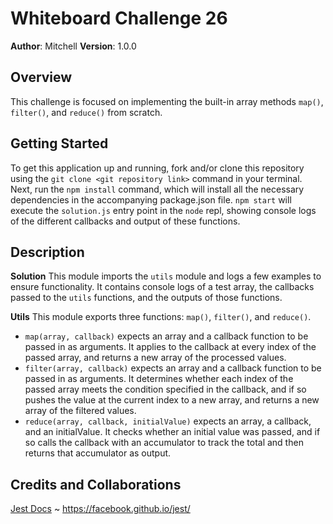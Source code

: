 # Whiteboard Challenge 26

**Author**: Mitchell
**Version**: 1.0.0

## Overview
This challenge is focused on implementing the built-in array methods `map()`, `filter()`, and `reduce()` from scratch.

## Getting Started
To get this application up and running, fork and/or clone this repository using the `git clone <git repository link>` command in your terminal. Next, run the `npm install` command, which will install all the necessary dependencies in the accompanying package.json file. `npm start` will execute the `solution.js` entry point in the `node` repl, showing console logs of the different callbacks and output of these functions.

## Description
**Solution**
This module imports the `utils` module and logs a few examples to ensure functionality. It contains console logs of a test array, the callbacks passed to the `utils` functions, and the outputs of those functions.

**Utils**
This module exports three functions: `map()`, `filter()`, and `reduce()`.
* `map(array, callback)` expects an array and a callback function to be passed in as arguments. It applies to the callback at every index of the passed array, and returns a new array of the processed values.
* `filter(array, callback)` expects an array and a callback function to be passed in as arguments. It determines whether each index of the passed array meets the condition specified in the callback, and if so pushes the value at the current index to a new array, and returns a new array of the filtered values.
* `reduce(array, callback, initialValue)` expects an array, a callback, and an initialValue. It checks whether an initial value was passed, and if so calls the callback with an accumulator to track the total and then returns that accumulator as output.

## Credits and Collaborations
[Jest Docs](https://facebook.github.io/jest/) ~ https://facebook.github.io/jest/

